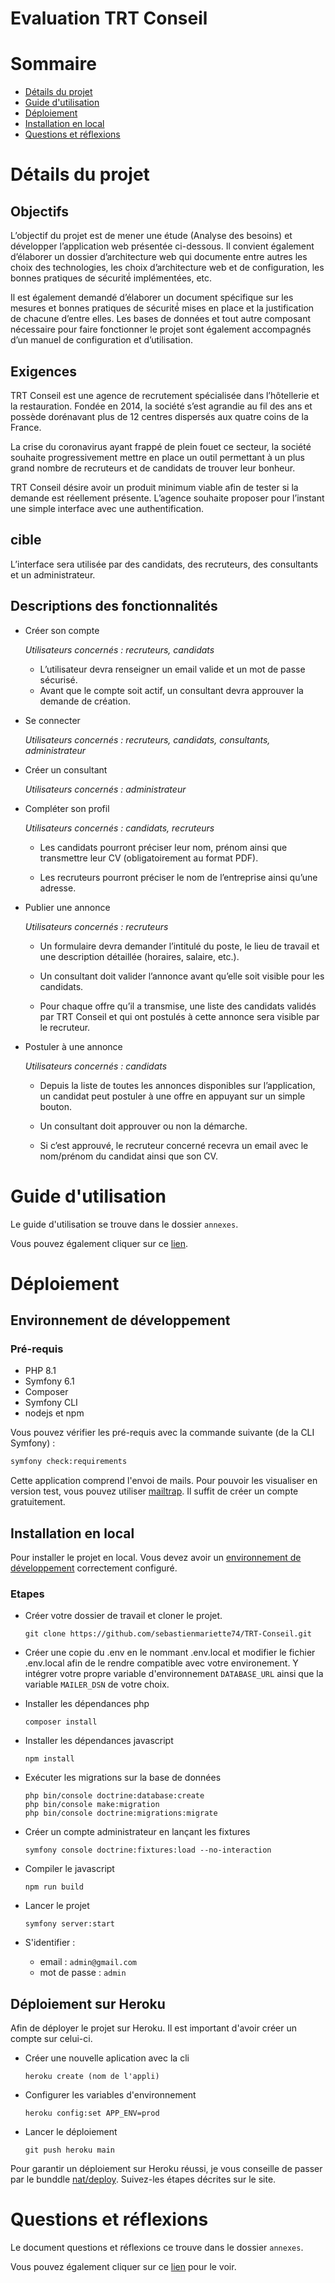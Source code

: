 # Evaluation TRT Conseil

# Sommaire

* [Détails du projet](#détails-du-projet)
* [Guide d'utilisation](#guide-dutilisation)
* [Déploiement](#déploiement)
* [Installation en local](#installation-en-local)
* [Questions et réflexions](#questions-et-réflexions)

# Détails du projet

## Objectifs

L’objectif du projet est de mener une étude (Analyse des besoins) et développer l’application web présentée ci-dessous.
Il convient également d’élaborer un dossier d’architecture web qui documente entre autres les choix des technologies,
les choix d’architecture web et de configuration, les bonnes pratiques de sécurité́ implémentées, etc.

Il est également demandé d’élaborer un document spécifique sur les mesures et bonnes pratiques de sécurité́ mises en
place et la justification de chacune d’entre elles. Les bases de données et tout autre composant nécessaire pour faire
fonctionner le projet sont également accompagnés d’un manuel de configuration et d’utilisation.

## Exigences

TRT Conseil est une agence de recrutement spécialisée dans l’hôtellerie et la restauration. Fondée en 2014, la société s’est agrandie au fil des ans et possède dorénavant plus de 12 centres dispersés aux quatre coins de la France.

La crise du coronavirus ayant frappé de plein fouet ce secteur, la société souhaite progressivement mettre en place un outil permettant à un plus grand nombre de recruteurs et de candidats de trouver leur bonheur.

TRT Conseil désire avoir un produit minimum viable afin de tester si la demande est réellement présente. L’agence souhaite proposer pour l’instant une simple interface avec une authentification.

## cible

L’interface sera utilisée par des candidats, des recruteurs, des consultants et un administrateur.

## Descriptions des fonctionnalités

- Créer son compte

    *Utilisateurs concernés : recruteurs, candidats*

    -  L’utilisateur devra renseigner un email valide et un mot de passe sécurisé.
    - Avant que le compte soit actif, un consultant devra approuver la demande de création.

- Se connecter

    *Utilisateurs concernés : recruteurs, candidats, consultants, administrateur*

- Créer un consultant

    *Utilisateurs concernés : administrateur*

- Compléter son profil

    *Utilisateurs concernés : candidats, recruteurs*

    - Les candidats pourront préciser leur nom, prénom ainsi que transmettre leur CV (obligatoirement au format PDF).

    - Les recruteurs pourront préciser le nom de l’entreprise ainsi qu’une adresse.

- Publier une annonce

    *Utilisateurs concernés : recruteurs*

    - Un formulaire devra demander l’intitulé du poste, le lieu de travail et une description détaillée (horaires, salaire, etc.).

    - Un consultant doit valider l’annonce avant qu’elle soit visible pour les candidats.

    - Pour chaque offre qu’il a transmise, une liste des candidats validés par TRT Conseil et qui ont postulés à cette annonce sera visible par le recruteur.

- Postuler à une annonce

    *Utilisateurs concernés : candidats*

    - Depuis la liste de toutes les annonces disponibles sur l’application, un candidat peut postuler à une offre en appuyant sur un simple bouton.

    - Un consultant doit approuver ou non la démarche.

    - Si c’est approuvé, le recruteur concerné recevra un email avec le nom/prénom du candidat ainsi que son CV.


# Guide d'utilisation

Le guide d'utilisation se trouve dans le dossier ```annexes```.

Vous pouvez également cliquer sur
ce [lien](https://github.com/sebastienmariette74/TRT-Conseil/blob/main/annexes/guide%20d'utilisation.pdf).

# Déploiement

## Environnement de développement

### Pré-requis

* PHP 8.1
* Symfony 6.1
* Composer
* Symfony CLI
* nodejs et npm

Vous pouvez vérifier les pré-requis avec la commande suivante (de la CLI Symfony) :

```bash
symfony check:requirements
```

Cette application comprend l'envoi de mails. Pour pouvoir les visualiser en version test, vous pouvez utiliser [mailtrap](https://mailtrap.io/). Il suffit de créer un compte gratuitement.


## Installation en local

Pour installer le projet en local. Vous devez avoir un [environnement de développement](https://symfony.com/doc/current/setup.html) correctement configuré.

### Etapes

* Créer votre dossier de travail et cloner le projet.
    ```
    git clone https://github.com/sebastienmariette74/TRT-Conseil.git
    ```
* Créer une copie du .env en le nommant .env.local et modifier le fichier .env.local afin de le rendre compatible avec votre environement. Y intégrer votre propre variable d'environnement ```DATABASE_URL``` ainsi que la variable ````MAILER_DSN```` de votre choix.

* Installer les dépendances php
    ```
    composer install
    ```
* Installer les dépendances javascript
    ```
    npm install
    ```
* Exécuter les migrations sur la base de données
    ```
    php bin/console doctrine:database:create
    php bin/console make:migration
    php bin/console doctrine:migrations:migrate
    ```
* Créer un compte administrateur en lançant les fixtures
    ```
    symfony console doctrine:fixtures:load --no-interaction
    ```


* Compiler le javascript
    ```
    npm run build
    ```
* Lancer le projet
    ```
    symfony server:start
    ```
* S'identifier :

    * email : ````admin@gmail.com````
    * mot de passe : ````admin````


## Déploiement sur Heroku

Afin de déployer le projet sur Heroku. Il est important d'avoir créer un compte sur celui-ci.

* Créer une nouvelle aplication avec la cli
    ```
    heroku create (nom de l'appli)
    ```
* Configurer les variables d'environnement
    ```
    heroku config:set APP_ENV=prod
    ```
* Lancer le déploiement
    ```
    git push heroku main
    ```

Pour garantir un déploiement sur Heroku réussi, je vous conseille de passer par le bunddle [nat/deploy](https://packagist.org/packages/nat/deploy). Suivez-les étapes décrites sur le site.

# Questions et réflexions

Le document questions et réflexions ce trouve dans le dossier ```annexes```.

Vous pouvez également cliquer sur
ce [lien](https://github.com/sebastienmariette74/body-and-mind/blob/main/annexes/questions%20et%20reflexions.pdf) pour le voir.
